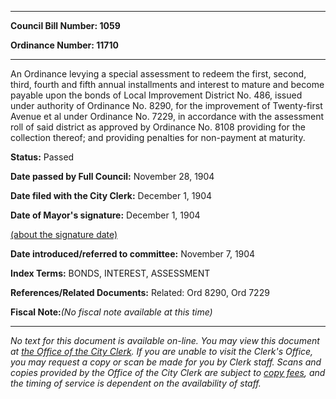 

********

**Council Bill Number: 1059**
   
**Ordinance Number: 11710**
********

 An Ordinance levying a special assessment to redeem the first, second, third, fourth and fifth annual installments and interest to mature and become payable upon the bonds of Local Improvement District No. 486, issued under authority of Ordinance No. 8290, for the improvement of Twenty-first Avenue et al under Ordinance No. 7229, in accordance with the assessment roll of said district as approved by Ordinance No. 8108 providing for the collection thereof; and providing penalties for non-payment at maturity.

**Status:** Passed
   
**Date passed by Full Council:** November 28, 1904
   
**Date filed with the City Clerk:** December 1, 1904
   
**Date of Mayor's signature:** December 1, 1904
   
[(about the signature date)](/~public/approvaldate.htm)
   
   
   
**Date introduced/referred to committee:** November 7, 1904
   
   
**Index Terms:** BONDS, INTEREST, ASSESSMENT

**References/Related Documents:** Related: Ord 8290, Ord 7229

**Fiscal Note:**_(No fiscal note available at this time)_
********

_No text for this document is available on-line. You may view this document at [the Office of the City Clerk](http://www.seattle.gov/leg/clerk/contactUs.htm). If you are unable to visit the Clerk's Office, you may request a copy or scan be made for you by Clerk staff. Scans and copies provided by the Office of the City Clerk are subject to [copy fees](http://clerk.seattle.gov/~public/clerkfees.htm), and the timing of service is dependent on the availability of staff._

